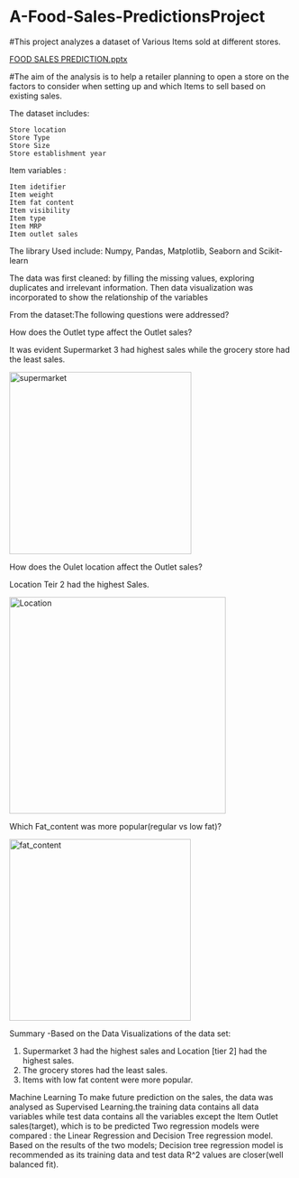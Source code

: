 # A-Food-Sales-PredictionsProject

#This project analyzes a dataset of Various Items sold at different stores.

[FOOD SALES PREDICTION.pptx](https://github.com/maryawamaitha/A-Food-Sales-PredictionsProject/files/8191870/FOOD.SALES.PREDICTION.pptx)


#The aim of the analysis is to help a retailer planning to open a store on the factors to consider when setting up and which Items to sell based on existing sales.

The dataset includes: 

    Store location
    Store Type
    Store Size
    Store establishment year

Item variables :

    Item idetifier
    Item weight
    Item fat content
    Item visibility
    Item type
    Item MRP
    Item outlet sales


The library Used include: Numpy, Pandas, Matplotlib, Seaborn and Scikit-learn

The data was first cleaned: by filling the missing values, exploring duplicates and irrelevant information.
Then data visualization was incorporated to show the relationship of the variables

From the dataset:The following questions were addressed?

How does the Outlet type affect the Outlet sales?

It was evident Supermarket 3 had highest sales while the grocery store had the least sales.

<img width="323" alt="supermarket" src="https://user-images.githubusercontent.com/97409151/156907378-d5a6f702-3871-44db-a345-2f836dfc0921.PNG">

How does the Oulet location affect the Outlet sales?

Location Teir 2 had the highest Sales.

<img width="384" alt="Location" src="https://user-images.githubusercontent.com/97409151/156907407-e6164bac-832b-405e-ad94-9cd4bd3d4126.PNG">

Which Fat_content was more popular(regular vs low fat)?

<img width="322" alt="fat_content" src="https://user-images.githubusercontent.com/97409151/156907446-36b846b7-4ca4-4d4b-997d-5ac955eaa2b5.PNG">



Summary
-Based on the Data Visualizations of the data set: 
1. Supermarket 3 had the highest sales and Location [tier 2] had the highest sales.
2. The grocery stores had the least sales.
3. Items with low fat content were more popular.

Machine Learning 
To make future prediction on the sales, the data was analysed as Supervised Learning.the training data contains all data variables while test data contains all the variables except the Item Outlet sales(target), which is to be predicted
Two regression models were compared : the Linear Regression and Decision Tree regression model. Based on the results of the two models; Decision tree regression model is recommended as its training data and test data R^2 values are closer(well balanced fit).
